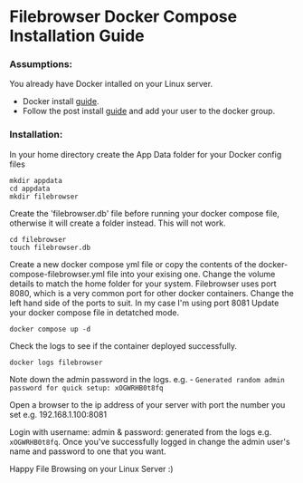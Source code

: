 # Filebrowser Docker Compose Installation Guide

### Assumptions:
You already have Docker intalled on your Linux server.

- Docker install [guide](https://docs.docker.com/engine/install/).
- Follow the post install [guide](https://docs.docker.com/engine/install/linux-postinstall/) and add your user to the docker group.

### Installation:
In your home directory create the App Data folder for your Docker config files
```
mkdir appdata
cd appdata
mkdir filebrowser
```
Create the 'filebrowser.db' file before running your docker compose file, otherwise it will create a folder instead. This will not work.
```
cd filebrowser
touch filebrowser.db
```

Create a new docker compose yml file or copy the contents of the docker-compose-filebrowser.yml file into your exising one.
Change the volume details to match the home folder for your system. Filebrowser uses port 8080, which is a very common port for other docker containers. Change the left hand side of the ports to suit. In my case I'm using port 8081
Update your docker compose file in detatched mode.
```
docker compose up -d
```

Check the logs to see if the container deployed successfully.
```
docker logs filebrowser
```

Note down the admin password in the logs.
e.g. - `Generated random admin password for quick setup: xOGWRHB0t8fq`

Open a browser to the ip address of your server with port the number you set e.g. 192.168.1.100:8081

Login with username: admin & password: generated from the logs e.g. `xOGWRHB0t8fq`.
Once you've successfully logged in change the admin user's name and password to one that you want.

Happy File Browsing on your Linux Server :)

